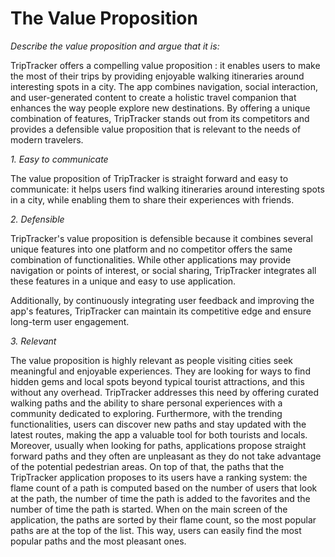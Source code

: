 # The Value Proposition

*Describe the value proposition and argue that it is:*

TripTracker offers a compelling value proposition : it enables users to make the most of their trips 
by providing enjoyable walking itineraries around interesting spots in a city. The app combines 
navigation, social interaction, and user-generated content to create a holistic travel companion 
that enhances the way people explore new destinations. By offering a unique combination of features, 
TripTracker stands out from its competitors and provides a defensible value proposition that is 
relevant to the needs of modern travelers.


*1. Easy to communicate*

The value proposition of TripTracker is straight forward and easy to communicate: it helps users find 
walking itineraries around interesting spots in a city, while enabling them to share their 
experiences with friends.

*2. Defensible*

TripTracker's value proposition is defensible because it combines several unique features into one 
platform and no competitor offers the same combination of functionalities. While other applications 
may provide navigation or points of interest, or social sharing, TripTracker integrates all these 
features in a unique and easy to use application.

Additionally, by continuously integrating user feedback and improving the app's features, 
TripTracker can maintain its competitive edge and ensure long-term user engagement.

*3. Relevant*

The value proposition is highly relevant as people visiting cities seek meaningful and enjoyable 
experiences. They are looking for ways to find hidden gems and local spots beyond typical tourist 
attractions, and this without any overhead. TripTracker addresses this need by offering curated 
walking paths and the ability to share personal experiences with a community dedicated to exploring.
Furthermore, with the trending functionalities, users can discover new paths and stay updated with 
the latest routes, making the app a valuable tool for both tourists and locals. Moreover, usually
when looking for paths, applications propose straight forward paths and they often are unpleasant
as they do not take advantage of the potential pedestrian areas. On top of that, the paths that the 
TripTracker application proposes to its users have a ranking system: the flame count of a path is
computed based on the number of users that look at the path, the number of time the path is added to
the favorites and the number of time the path is started. When on the main screen of the application,
the paths are sorted by their flame count, so the most popular paths are at the top of the list. 
This way, users can easily find the most popular paths and the most pleasant ones.
